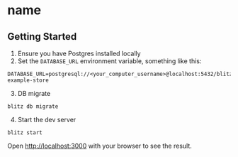 # __name__

## Getting Started

1. Ensure you have Postgres installed locally
2. Set the `DATABASE_URL` environment variable, something like this:

```
DATABASE_URL=postgresql://<your_computer_username>@localhost:5432/blitz-example-store
```

3. DB migrate

```
blitz db migrate
```

4. Start the dev server

```
blitz start
```

Open [http://localhost:3000](http://localhost:3000) with your browser to see the result.
